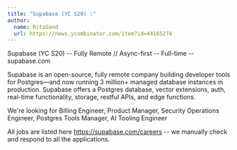 ```yaml
---
title: "Supabase (YC S20) :"
author:
  name: RitaSand
  url: https://news.ycombinator.com/item?id=44165274
---
```


<JobNavigation />

Supabase (YC S20) -- Fully Remote &#x2F;&#x2F; Async-first -- Full-time -- supabase.com

Supabase is an open-source, fully remote company building developer tools for Postgres—and now running 3 million+ managed database instances in production. Supabase offers a Postgres database, vector extensions, auth, real-time functionality, storage, restful APIs, and edge functions.

We&#x27;re looking for Billing Engineer, Product Manager, Security Operations Engineer, Postgres Tools Manager, AI Tooling Engineer

All jobs are listed here <a href="https:&#x2F;&#x2F;supabase.com&#x2F;careers">https:&#x2F;&#x2F;supabase.com&#x2F;careers</a> -- we manually check and respond to all the applications.
<JobApplication />
